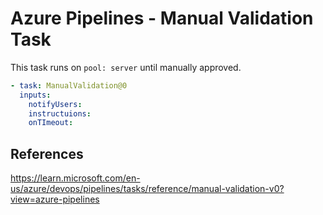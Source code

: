 # Azure Pipelines - Manual Validation Task

This task runs on `pool: server` until manually approved.

```yaml
- task: ManualValidation@0
  inputs:
	notifyUsers: 
	instructuions:
	onTImeout: 
```

## References

https://learn.microsoft.com/en-us/azure/devops/pipelines/tasks/reference/manual-validation-v0?view=azure-pipelines